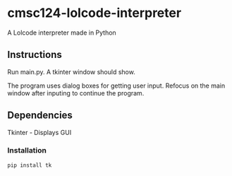 # cmsc124-lolcode-interpreter
A Lolcode interpreter made in Python

## Instructions
Run main.py. A tkinter window should show.

The program uses dialog boxes for getting user input. Refocus on the main window after inputing to continue the program.

## Dependencies
Tkinter - Displays GUI

### Installation
`pip install tk`
